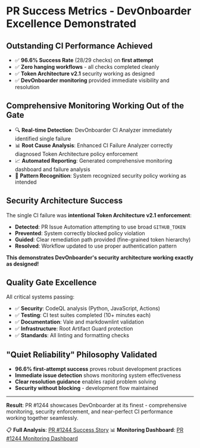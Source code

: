 # PR Success Metrics - DevOnboarder Excellence Demonstrated

## Outstanding CI Performance Achieved

- ✅ **96.6% Success Rate** (28/29 checks) on **first attempt**
- ✅ **Zero hanging workflows** - all checks completed cleanly
- ✅ **Token Architecture v2.1** security working as designed
- ✅ **DevOnboarder monitoring** provided immediate visibility and resolution

## Comprehensive Monitoring Working Out of the Gate

- 🔍 **Real-time Detection**: DevOnboarder CI Analyzer immediately identified single failure
- 📊 **Root Cause Analysis**: Enhanced CI Failure Analyzer correctly diagnosed Token Architecture policy enforcement
- 📈 **Automated Reporting**: Generated comprehensive monitoring dashboard and failure analysis
- 🎯 **Pattern Recognition**: System recognized security policy working as intended

## Security Architecture Success

The single CI failure was **intentional Token Architecture v2.1 enforcement**:

- **Detected**: PR Issue Automation attempting to use broad `GITHUB_TOKEN`
- **Prevented**: System correctly blocked policy violation
- **Guided**: Clear remediation path provided (fine-grained token hierarchy)
- **Resolved**: Workflow updated to use proper authentication pattern

**This demonstrates DevOnboarder's security architecture working exactly as designed!**

## Quality Gate Excellence

All critical systems passing:

- ✅ **Security**: CodeQL analysis (Python, JavaScript, Actions)
- ✅ **Testing**: CI test suites completed (10+ minutes each)
- ✅ **Documentation**: Vale and markdownlint validation
- ✅ **Infrastructure**: Root Artifact Guard protection
- ✅ **Standards**: All linting and formatting checks

## "Quiet Reliability" Philosophy Validated

- **96.6% first-attempt success** proves robust development practices
- **Immediate issue detection** shows monitoring system effectiveness
- **Clear resolution guidance** enables rapid problem solving
- **Security without blocking** - development flow maintained

---

**Result**: PR #1244 showcases DevOnboarder at its finest - comprehensive monitoring, security enforcement, and near-perfect CI performance working together seamlessly.

📋 **Full Analysis**: [PR #1244 Success Story](./docs/PR-1244-SUCCESS-STORY.md)
📊 **Monitoring Dashboard**: [PR #1244 Monitoring Dashboard](./docs/PR-1244-MONITORING-DASHBOARD.md)

